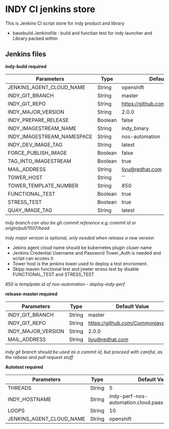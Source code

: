 # INDY CI jenkins store

This is Jenkins CI script store for indy product and library

* basebuild.Jenkinsfile : build and functian test for indy launcher and Library packed within

## Jenkins files

**indy-build required**

|Parameters      |Type |Default Value                                          |
|----------------|-----|-------------------------------------------------------|
|JENKINS_AGENT_CLOUD_NAME|String|openshift|
|INDY_GIT_BRANCH|String|master|
|INDY_GIT_REPO|String|https://github.com/Commonjava/indy|
|INDY_MAJOR_VERSION|String|2.0.0|
|INDY_PREPARE_RELEASE|Boolean|false|
|INDY_IMAGESTREAM_NAME|String|indy_binary|
|INDY_IMAGESTREAM_NAMESPACE|String|nos-automation|
|INDY_DEV_IMAGE_TAG|String|latest|
|FORCE_PUBLISH_IMAGE|Boolean|false|
|TAG_INTO_IMAGESTREAM|Boolean|true|
|MAIL_ADDRESS|String|liyu@redhat.com|
|TOWER_HOST|String|''|
|TOWER_TEMPLATE_NUMBER|String|850|
|FUNCTIONAL_TEST|Boolean|true|
|STRESS_TEST|Boolean|true|
|QUAY_IMAGE_TAG|String|latest|

_indy branch can also be git commit reference e.g.:commit id or origin/pull/1507/head_

_indy major version is optional, only needed when release a new version_

* Jekins agent cloud name should be kubernetes plugin cluser name
* Jenkins Credential Username and Password Tower_Auth is needed and script can access it.
* Tower host is the jenkins tower used to deploy a test envrioment.
* Skipp maven functional test and jmeter stress test by disable FUNCTIONAL_TEST and STRESS_TEST

_850 is templpate id of nos-automation - deploy-indy-perf_

**release-master required**

|Parameters      |Type |Default Value                                          |
|----------------|-----|-------------------------------------------------------|
|INDY_GIT_BRANCH|String|master|
|INDY_GIT_REPO|String|https://github.com/Commonjava/indy|
|INDY_MAJOR_VERSION|String|2.0.0|
|MAIL_ADDRESS|String|liyu@redhat.com|

_indy git branch should be used as a commit id, but proceed with careful, as the rebase and pull request stuff_


**Autotest required**

|Parameters      |Type |Default Value                                          |
|----------------|-----|-------------------------------------------------------|
|THREADS|String|5|
|INDY_HOSTNAME|String|indy-perf-nos-automation.cloud.paas.psi.redhat.com|
|LOOPS|String|10|
|JENKINS_AGENT_CLOUD_NAME|String|openshift|